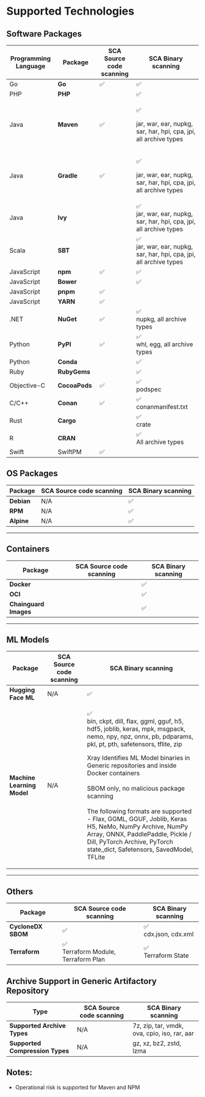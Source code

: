 # Supported Technologies

## Software Packages

<table data-full-width="true"><thead><tr><th width="189">Programming Language</th><th width="154">Package</th><th width="202">SCA Source code scanning</th><th width="464">SCA Binary scanning</th></tr></thead><tbody><tr><td>Go</td><td><strong>Go</strong></td><td><span data-gb-custom-inline data-tag="emoji" data-code="2705">✅</span></td><td><span data-gb-custom-inline data-tag="emoji" data-code="2705">✅</span> </td></tr><tr><td>PHP</td><td><strong>PHP</strong></td><td></td><td><span data-gb-custom-inline data-tag="emoji" data-code="2705">✅</span></td></tr><tr><td>Java</td><td><strong>Maven</strong></td><td><span data-gb-custom-inline data-tag="emoji" data-code="2705">✅</span></td><td><p><span data-gb-custom-inline data-tag="emoji" data-code="2705">✅</span> </p><p>jar, war, ear, nupkg, sar, har, hpi, cpa, jpi, all archive types</p></td></tr><tr><td>Java</td><td><strong>Gradle</strong></td><td><span data-gb-custom-inline data-tag="emoji" data-code="2705">✅</span></td><td><p><span data-gb-custom-inline data-tag="emoji" data-code="2705">✅</span></p><p>jar, war, ear, nupkg, sar, har, hpi, cpa, jpi, all archive types</p></td></tr><tr><td>Java</td><td><strong>Ivy</strong></td><td></td><td><span data-gb-custom-inline data-tag="emoji" data-code="2705">✅</span><br>jar, war, ear, nupkg, sar, har, hpi, cpa, jpi, all archive types</td></tr><tr><td>Scala</td><td><strong>SBT</strong></td><td></td><td><span data-gb-custom-inline data-tag="emoji" data-code="2705">✅</span><br>jar, war, ear, nupkg, sar, har, hpi, cpa, jpi, all archive types</td></tr><tr><td>JavaScript</td><td><strong>npm</strong></td><td><span data-gb-custom-inline data-tag="emoji" data-code="2705">✅</span></td><td><span data-gb-custom-inline data-tag="emoji" data-code="2705">✅</span></td></tr><tr><td>JavaScript</td><td><strong>Bower</strong></td><td></td><td><span data-gb-custom-inline data-tag="emoji" data-code="2705">✅</span></td></tr><tr><td>JavaScript</td><td><strong>pnpm</strong></td><td><span data-gb-custom-inline data-tag="emoji" data-code="2705">✅</span></td><td></td></tr><tr><td>JavaScript</td><td><strong>YARN</strong></td><td><span data-gb-custom-inline data-tag="emoji" data-code="2705">✅</span></td><td></td></tr><tr><td>.NET</td><td><strong>NuGet</strong></td><td><span data-gb-custom-inline data-tag="emoji" data-code="2705">✅</span></td><td><span data-gb-custom-inline data-tag="emoji" data-code="2705">✅</span><br>nupkg, all archive types</td></tr><tr><td>Python</td><td><strong>PyPI</strong></td><td><span data-gb-custom-inline data-tag="emoji" data-code="2705">✅</span></td><td><span data-gb-custom-inline data-tag="emoji" data-code="2705">✅</span><br>whl, egg, all archive types</td></tr><tr><td>Python</td><td><strong>Conda</strong></td><td></td><td><span data-gb-custom-inline data-tag="emoji" data-code="2705">✅</span></td></tr><tr><td>Ruby</td><td><strong>RubyGems</strong></td><td></td><td><span data-gb-custom-inline data-tag="emoji" data-code="2705">✅</span></td></tr><tr><td>Objective-C</td><td><strong>CocoaPods</strong></td><td><span data-gb-custom-inline data-tag="emoji" data-code="2705">✅</span></td><td><span data-gb-custom-inline data-tag="emoji" data-code="2705">✅</span><br>podspec</td></tr><tr><td>C/C++</td><td><strong>Conan</strong></td><td><span data-gb-custom-inline data-tag="emoji" data-code="2705">✅</span></td><td><span data-gb-custom-inline data-tag="emoji" data-code="2705">✅</span><br>conanmanifest.txt</td></tr><tr><td>Rust</td><td><strong>Cargo</strong></td><td></td><td><span data-gb-custom-inline data-tag="emoji" data-code="2705">✅</span><br>crate</td></tr><tr><td>R</td><td><strong>CRAN</strong></td><td></td><td><span data-gb-custom-inline data-tag="emoji" data-code="2705">✅</span><br>All archive types</td></tr><tr><td>Swift</td><td>SwiftPM</td><td><span data-gb-custom-inline data-tag="emoji" data-code="2705">✅</span></td><td></td></tr></tbody></table>

## OS Packages

<table data-full-width="true"><thead><tr><th>Package</th><th>SCA Source code scanning</th><th>SCA Binary scanning</th></tr></thead><tbody><tr><td><strong>Debian</strong></td><td>N/A</td><td><span data-gb-custom-inline data-tag="emoji" data-code="2705">✅</span></td></tr><tr><td><strong>RPM</strong></td><td>N/A</td><td><span data-gb-custom-inline data-tag="emoji" data-code="2705">✅</span></td></tr><tr><td><strong>Alpine</strong></td><td>N/A</td><td><span data-gb-custom-inline data-tag="emoji" data-code="2705">✅</span></td></tr></tbody></table>

***

## Containers

<table data-full-width="true"><thead><tr><th>Package</th><th>SCA Source code scanning</th><th>SCA Binary scanning</th></tr></thead><tbody><tr><td><strong>Docker</strong></td><td></td><td><span data-gb-custom-inline data-tag="emoji" data-code="2705">✅</span></td></tr><tr><td><strong>OCI</strong></td><td></td><td><span data-gb-custom-inline data-tag="emoji" data-code="2705">✅</span></td></tr><tr><td><strong>Chainguard Images</strong></td><td></td><td><span data-gb-custom-inline data-tag="emoji" data-code="2705">✅</span></td></tr></tbody></table>

***

## ML Models

<table data-full-width="true"><thead><tr><th>Package</th><th>SCA Source code scanning</th><th>SCA Binary scanning</th></tr></thead><tbody><tr><td><strong>Hugging Face ML</strong></td><td>N/A</td><td><span data-gb-custom-inline data-tag="emoji" data-code="2705">✅</span></td></tr><tr><td><strong>Machine Learning Model</strong></td><td>N/A</td><td><p><span data-gb-custom-inline data-tag="emoji" data-code="2705">✅</span><br>bin, ckpt, dill, flax, ggml, gguf, h5, hdf5, joblib, keras, mpk, msgpack, nemo, npy, npz, onnx, pb, pdparams, pkl, pt, pth, safetensors, tflite, zip</p><p></p><p>Xray Identifies ML Model binaries in Generic repositories and inside Docker containers<br><br>SBOM only, no malicious package scanning<br><br>The following formats are supported - Flax, GGML, GGUF, Joblib, Keras H5, NeMo, NumPy Archive, NumPy Array, ONNX, PaddlePaddle, Pickle / Dill, PyTorch Archive, PyTorch state_dict, Safetensors, SavedModel, TFLite</p></td></tr></tbody></table>

***

## Others

<table data-full-width="true"><thead><tr><th>Package</th><th>SCA Source code scanning</th><th>SCA Binary scanning</th></tr></thead><tbody><tr><td><strong>CycloneDX SBOM</strong></td><td><span data-gb-custom-inline data-tag="emoji" data-code="2705">✅</span></td><td><span data-gb-custom-inline data-tag="emoji" data-code="2705">✅</span><br>cdx.json, cdx.xml</td></tr><tr><td><strong>Terraform</strong></td><td><span data-gb-custom-inline data-tag="emoji" data-code="2705">✅</span><br>Terraform Module, Terraform Plan</td><td><span data-gb-custom-inline data-tag="emoji" data-code="2705">✅</span><br>Terraform State</td></tr></tbody></table>

## Archive Support in Generic Artifactory Repository

| Type                            | SCA Source code scanning | SCA Binary scanning                          |
| ------------------------------- | ------------------------ | -------------------------------------------- |
| **Supported Archive Types**     | N/A                      | 7z, zip, tar, vmdk, ova, cpio, iso, rar, aar |
| **Supported Compression Types** | N/A                      | gz, xz, bz2, zstd, lzma                      |

## Notes:

* Operational risk is supported for Maven and NPM
